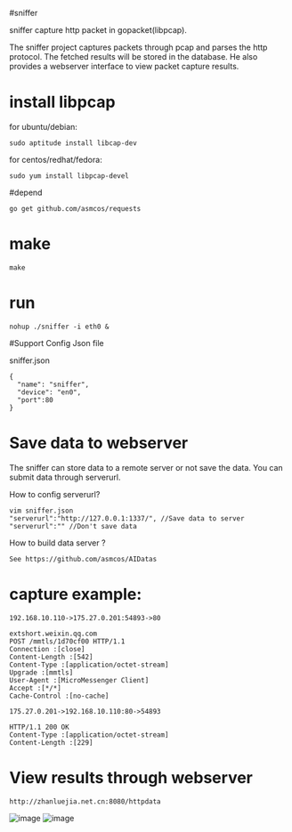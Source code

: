 #sniffer 

sniffer capture http packet in gopacket(libpcap).

The sniffer project captures packets through pcap and parses the http protocol. 
The fetched results will be stored in the database. 
He also provides a webserver interface to view packet capture results.

# install libpcap
for ubuntu/debian:

	sudo aptitude install libcap-dev

for centos/redhat/fedora:

	sudo yum install libpcap-devel


#depend

```
go get github.com/asmcos/requests 
```

# make
```
make
```

# run

```
nohup ./sniffer -i eth0 &
```


#Support Config Json file

sniffer.json

```
{
  "name": "sniffer",
  "device": "en0",
  "port":80
}
```


# Save data to webserver

The sniffer can store data to a remote server or not save the data.
You can submit data through serverurl.

How to config serverurl?

``` 
vim sniffer.json
"serverurl":"http://127.0.0.1:1337/", //Save data to server
"serverurl":"" //Don't save data
```

How to build data server ?

```
See https://github.com/asmcos/AIDatas

```


# capture example:
```
192.168.10.110->175.27.0.201:54893->80

extshort.weixin.qq.com
POST /mmtls/1d70cf00 HTTP/1.1 
Connection :[close]
Content-Length :[542]
Content-Type :[application/octet-stream]
Upgrade :[mmtls]
User-Agent :[MicroMessenger Client]
Accept :[*/*]
Cache-Control :[no-cache]

175.27.0.201->192.168.10.110:80->54893

HTTP/1.1 200 OK
Content-Type :[application/octet-stream]
Content-Length :[229]

```

# View results through webserver
```
http://zhanluejia.net.cn:8080/httpdata
```
![image](http://www.zhanluejia.net.cn/static/uploads/8f74446537e233fb2af932355cd927f0.png)
![image](http://www.zhanluejia.net.cn/static/uploads/f5ef64bf4874bd2103945975a1db5d4a.png)

